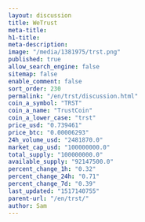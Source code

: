 ```yaml
---
layout: discussion
title: WeTrust
meta-title: 
h1-title: 
meta-description: 
image: "/media/1381975/trst.png"
published: true
allow_search_engine: false
sitemap: false
enable_comment: false
sort_order: 230
permalink: "/en/trst/discussion.html"
coin_a_symbol: "TRST"
coin_a_name: "TrustCoin"
coin_a_lower_case: "trst"
price_usd: "0.739461"
price_btc: "0.00006293"
24h_volume_usd: "2481870.0"
market_cap_usd: "100000000.0"
total_supply: "100000000.0"
available_supply: "92147500.0"
percent_change_1h: "0.32"
percent_change_24h: "0.71"
percent_change_7d: "0.39"
last_updated: "1517140755"
parent-url: "/en/trst/"
author: Sam
---
```


